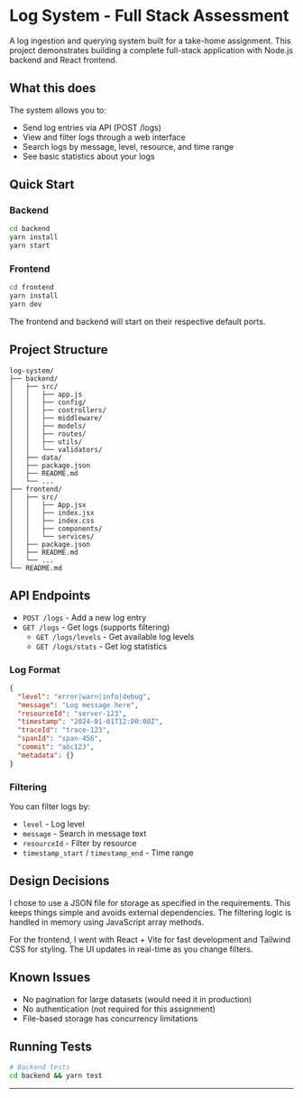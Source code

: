 # Log System - Full Stack Assessment

A log ingestion and querying system built for a take-home assignment. This project demonstrates building a complete full-stack application with Node.js backend and React frontend.

## What this does

The system allows you to:
- Send log entries via API (POST /logs)
- View and filter logs through a web interface
- Search logs by message, level, resource, and time range
- See basic statistics about your logs

## Quick Start

### Backend
```bash
cd backend
yarn install
yarn start
```

### Frontend  
```bash
cd frontend
yarn install
yarn dev
```

The frontend and backend will start on their respective default ports.

## Project Structure

```
log-system/
├── backend/
│   ├── src/
│   │   ├── app.js
│   │   ├── config/
│   │   ├── controllers/
│   │   ├── middleware/
│   │   ├── models/
│   │   ├── routes/
│   │   ├── utils/
│   │   └── validators/
│   ├── data/
│   ├── package.json
│   ├── README.md
│   └── ...
├── frontend/
│   ├── src/
│   │   ├── App.jsx
│   │   ├── index.jsx
│   │   ├── index.css
│   │   ├── components/
│   │   └── services/
│   ├── package.json
│   ├── README.md
│   └── ...
└── README.md
```

## API Endpoints

- `POST /logs` - Add a new log entry
- `GET /logs` - Get logs (supports filtering)
  - `GET /logs/levels` - Get available log levels
  - `GET /logs/stats` - Get log statistics

### Log Format
```json
{
  "level": "error|warn|info|debug",
  "message": "Log message here",
  "resourceId": "server-123",
  "timestamp": "2024-01-01T12:00:00Z",
  "traceId": "trace-123",
  "spanId": "span-456", 
  "commit": "abc123",
  "metadata": {}
}
```

### Filtering
You can filter logs by:
- `level` - Log level
- `message` - Search in message text
- `resourceId` - Filter by resource
- `timestamp_start` / `timestamp_end` - Time range

## Design Decisions

I chose to use a JSON file for storage as specified in the requirements. This keeps things simple and avoids external dependencies. The filtering logic is handled in memory using JavaScript array methods.

For the frontend, I went with React + Vite for fast development and Tailwind CSS for styling. The UI updates in real-time as you change filters.

## Known Issues

- No pagination for large datasets (would need it in production)
- No authentication (not required for this assignment)
- File-based storage has concurrency limitations

## Running Tests

```bash
# Backend tests
cd backend && yarn test
```


---